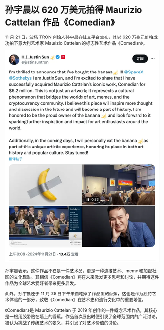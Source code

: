 # 孙宇晨以 620 万美元拍得 Maurizio Cattelan 作品《Comedian》

11 月 21 日，波场 TRON 创始人孙宇晨在社交平台宣布，其以 620 万美元价格成功拍下意大利艺术家 Maurizio Cattelan 的标志性艺术作品《Comedian》。

<img width="600" src="../assets/sunban.webp"/>

孙宇晨表示，这件作品不仅是一件艺术品，更是一种连接艺术、meme 和加密社区的文化现象。其相信《Comedian》将在未来激发更多思考和讨论，并期待这件作品为全球艺术爱好者带来更多启发。

此外，孙宇晨还于 11 月 29 日下午亲自吃掉了作品里的香蕉，这也是作为独特艺术体验的一部分，致敬《Comedian》在艺术史和流行文化中的重要地位。

《Comedian》是 Maurizio Cattelan 于 2019 年创作的一件概念艺术作品，其核心是一根用胶带贴在墙上的香蕉。作品首次展出时便引发了全球范围内的广泛讨论，被认为挑战了传统艺术的定义，并引发了对艺术价值的讨论。
